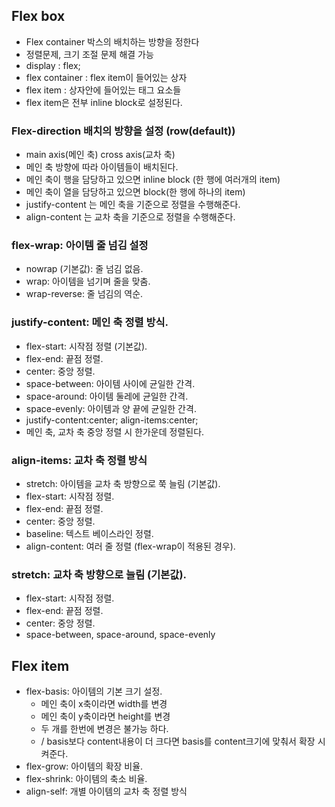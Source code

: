 ## Flex box
- Flex container 박스의 배치하는 방향을 정한다
- 정렬문제, 크기 조절 문제 해결 가능
- display : flex;
- flex container : flex item이 들어있는 상자
- flex item : 상자안에 들어있는 태그 요소들
- flex item은 전부 inline block로 설정된다.
  
### Flex-direction 배치의 방향을 설정 (row(default))
- main axis(메인 축)  cross axis(교차 축)
- 메인 축 방향에 따라 아이템들이 배치된다.
- 메인 축이 행을 담당하고 있으면 inline block (한 행에 여러개의 item)
- 메인 축이 열을 담당하고 있으면 block(한 행에 하나의 item)
- justify-content 는 메인 축을 기준으로 정렬을 수행해준다.
- align-content 는 교차 축을 기준으로 정렬을 수행해준다.


### flex-wrap: 아이템 줄 넘김 설정
- nowrap (기본값): 줄 넘김 없음.
- wrap: 아이템을 넘기며 줄을 맞춤.
- wrap-reverse: 줄 넘김의 역순.

### justify-content: 메인 축 정렬 방식.
- flex-start: 시작점 정렬 (기본값).
- flex-end: 끝점 정렬.
- center: 중앙 정렬.
- space-between: 아이템 사이에 균일한 간격.
- space-around: 아이템 둘레에 균일한 간격.
- space-evenly: 아이템과 양 끝에 균일한 간격.
- justify-content:center; align-items:center; 
- 메인 축, 교차 축 중앙 정렬 시 한가운데 정렬된다.

### align-items: 교차 축 정렬 방식
- stretch: 아이템을 교차 축 방향으로 쭉 늘림 (기본값).
- flex-start: 시작점 정렬.
- flex-end: 끝점 정렬.
- center: 중앙 정렬.
- baseline: 텍스트 베이스라인 정렬.
- align-content: 여러 줄 정렬 (flex-wrap이 적용된 경우).

### stretch: 교차 축 방향으로 늘림 (기본값).
- flex-start: 시작점 정렬.
- flex-end: 끝점 정렬.
- center: 중앙 정렬.
- space-between, space-around, space-evenly

## Flex item
- flex-basis: 아이템의 기본 크기 설정.
	- 메인 축이 x축이라면 width를 변경
	- 메인 축이 y축이라면 height를 변경
	- 두 개를 한번에 변경은 불가능 하다.
	- / basis보다 content내용이 더 크다면 basis를 content크기에 맞춰서 확장 시켜준다.
- flex-grow: 아이템의 확장 비율.
- flex-shrink: 아이템의 축소 비율.
- align-self: 개별 아이템의 교차 축 정렬 방식
